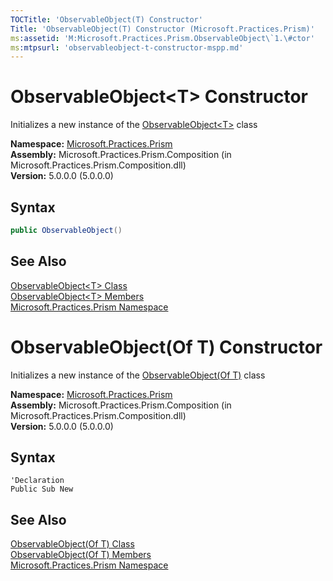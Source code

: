 ```yaml
---
TOCTitle: 'ObservableObject(T) Constructor'
Title: 'ObservableObject(T) Constructor (Microsoft.Practices.Prism)'
ms:assetid: 'M:Microsoft.Practices.Prism.ObservableObject\`1.\#ctor'
ms:mtpsurl: 'observableobject-t-constructor-mspp.md'
---
```


# ObservableObject&lt;T&gt; Constructor

Initializes a new instance of the [ObservableObject&lt;T&gt;](/patterns-practices/reference/observableobject-t-class-mspp) class

**Namespace:** [Microsoft.Practices.Prism](/patterns-practices/reference/mspp-modularity-namespace)  
**Assembly:** Microsoft.Practices.Prism.Composition (in Microsoft.Practices.Prism.Composition.dll)  
**Version:** 5.0.0.0 (5.0.0.0)

## Syntax
```C#
public ObservableObject()
```

## See Also

[ObservableObject&lt;T&gt; Class](/patterns-practices/reference/observableobject-t-class-mspp)  
[ObservableObject&lt;T&gt; Members](/patterns-practices/reference/observableobject-t-members-mspp)  
[Microsoft.Practices.Prism Namespace](/patterns-practices/reference/mspp-modularity-namespace)  

# ObservableObject(Of T) Constructor

Initializes a new instance of the [ObservableObject(Of T)](/patterns-practices/reference/observableobject-t-class-mspp) class

**Namespace:** [Microsoft.Practices.Prism](/patterns-practices/reference/mspp-modularity-namespace)  
**Assembly:** Microsoft.Practices.Prism.Composition (in Microsoft.Practices.Prism.Composition.dll)  
**Version:** 5.0.0.0 (5.0.0.0)

## Syntax
```VB
'Declaration
Public Sub New
```

## See Also

[ObservableObject(Of T) Class](/patterns-practices/reference/observableobject-t-class-mspp)  
[ObservableObject(Of T) Members](/patterns-practices/reference/observableobject-t-members-mspp)  
[Microsoft.Practices.Prism Namespace](/patterns-practices/reference/mspp-modularity-namespace)  